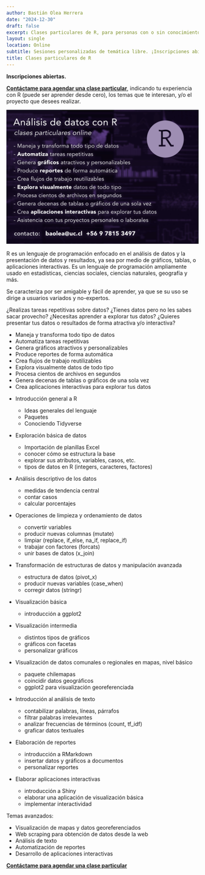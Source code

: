 ```yaml
---
author: Bastián Olea Herrera
date: "2024-12-30"
draft: false
excerpt: Clases particulares de R, para personas con o sin conocimiento previo, personalizadas a la temática que te interese aprender y/o aplicar.
layout: single
location: Online
subtitle: Sesiones personalizadas de temática libre. ¡Inscripciones abiertas!
title: Clases particulares de R
---
```


**Inscripciones abiertas.**

[**Contáctame para agendar una clase particular**](/contact/), indicando tu experiencia con R (puede ser aprender desde cero), los temas que te interesan, y/o el proyecto que desees realizar.

![](clases_r_particulares-featured.jpg)

R es un lenguaje de programación enfocado en el análisis de datos y la presentación de datos y resultados, ya sea por medio de gráficos, tablas, o aplicaciones interactivas. Es un lenguaje de programación ampliamente usado en estadísticas, ciencias sociales, ciencias naturales, geografía y más.

Se caracteriza por ser amigable y fácil de aprender, ya que se su uso se dirige a usuarios variados y no-expertos.

¿Realizas tareas repetitivas sobre datos?
¿Tienes datos pero no les sabes sacar provecho?
¿Necesitas aprender a explorar tus datos?
¿Quieres presentar tus datos o resultados de forma atractiva y/o interactiva?



* Maneja y transforma todo tipo de datos
* Automatiza tareas repetitivas
* Genera gráficos atractivos y personalizables
* Produce reportes de forma automática
* Crea flujos de trabajo reutilizables
* Explora visualmente datos de todo tipo
* Procesa cientos de archivos en segundos
* Genera decenas de tablas o gráficos de una sola vez
* Crea aplicaciones interactivas para explorar tus datos



- Introducción general a R
    - Ideas generales del lenguaje
    - Paquetes
    - Conociendo Tidyverse

- Exploración básica de datos
    - Importación de planillas Excel
    - conocer cómo se estructura la base
    - explorar sus atributos, variables, casos, etc.
    - tipos de datos en R (integers, caracteres, factores)

- Análisis descriptivo de los datos
    - medidas de tendencia central
    - contar casos
    - calcular porcentajes

- Operaciones de limpieza y ordenamiento de datos
    - convertir variables
    - producir nuevas columnas (mutate)
    - limpiar (replace, if_else, na_if, replace_if)
    - trabajar con factores (forcats)
    - unir bases de datos (x_join)

- Transformación de estructuras de datos y manipulación avanzada
    - estructura de datos (pivot_x)
    - producir nuevas variables (case_when)
    - corregir datos (stringr)

- Visualización básica
    - introducción a ggplot2

- Visualización intermedia
    - distintos tipos de gráficos
    - gráficos con facetas
    - personalizar gráficos

- Visualización de datos comunales o regionales en mapas, nivel básico
    - paquete chilemapas
    - coincidir datos geográficos
    - ggplot2 para visualización georeferenciada

- Introducción al análisis de texto
    - contabilizar palabras, líneas, párrafos
    - filtrar palabras irrelevantes
    - analizar frecuencias de términos (count, tf_idf)
    - graficar datos textuales

- Elaboración de reportes
    - introducción a RMarkdown
    - insertar datos y gráficos a documentos
    - personalizar reportes

- Elaborar aplicaciones interactivas
    - introducción a Shiny
    - elaborar una aplicación de visualización básica
    - implementar interactividad


Temas avanzados:
- Visualización de mapas y datos georeferenciados
- Web scraping para obtención de datos desde la web
- Análisis de texto
- Automatización de reportes
- Desarrollo de aplicaciones interactivas

[**Contáctame para agendar una clase particular**](/contact/)